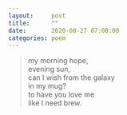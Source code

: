 ```yaml
---
layout:     post
title:      ""
date:       2020-08-27 07:00:00
categories: poem
---
```

<blockquote style="font-size=1">
<p>my morning hope,<br>evening sun,<br>can I wish from the galaxy<br>in my mug?<br>to have you love me<br>like I need brew.</p></blockquote>
